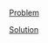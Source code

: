 [Problem](https://leetcode.com/problems/longest-palindromic-subsequence)

[Solution](https://leetcode.com/problems/longest-palindromic-subsequence/solutions/3417679/516-longest-palindromic-subsequence-simple-solution)
